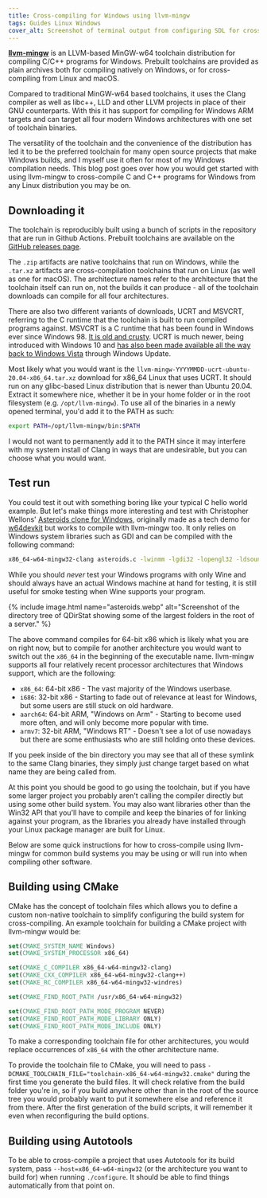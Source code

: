 ```yaml
---
title: Cross-compiling for Windows using llvm-mingw
tags: Guides Linux Windows
cover_alt: Screenshot of terminal output from configuring SDL for crosscompiling using llvm-mingw. The LLVM logo and the MinGW-w64 logo is shown to the right.
---
```


**[llvm-mingw](https://github.com/mstorsjo/llvm-mingw)** is an LLVM-based MinGW-w64 toolchain distribution for compiling C/C++ programs for Windows. Prebuilt toolchains are provided as plain archives both for compiling natively on Windows, or for cross-compiling from Linux and macOS.

Compared to traditional MinGW-w64 based toolchains, it uses the Clang compiler as well as libc++, LLD and other LLVM projects in place of their GNU counterparts. With this it has support for compiling for Windows ARM targets and can target all four modern Windows architectures with one set of toolchain binaries.

<!--more-->

The versatility of the toolchain and the convenience of the distribution has led it to be the preferred toolchain for many open source projects that make Windows builds, and I myself use it often for most of my Windows compilation needs. This blog post goes over how you would get started with using llvm-mingw to cross-compile C and C++ programs for Windows from any Linux distribution you may be on.

## Downloading it
The toolchain is reproducibly built using a bunch of scripts in the repository that are run in Github Actions. Prebuilt toolchains are available on the [GitHub releases page](https://github.com/mstorsjo/llvm-mingw/releases).

The `.zip` artifacts are native toolchains that run on Windows, while the `.tar.xz` artifacts are cross-compilation toolchains that run on Linux (as well as one for macOS). The architecture names refer to the architecture that the toolchain itself can run on, not the builds it can produce - all of the toolchain downloads can compile for all four architectures.

There are also two different variants of downloads, UCRT and MSVCRT, referring to the C runtime that the toolchain is built to run compiled programs against. MSVCRT is a C runtime that has been found in Windows ever since Windows 98. [It is old and crusty](https://www.msys2.org/docs/environments/#msvcrt-vs-ucrt). UCRT is much newer, being introduced with Windows 10 and [has also been made available all the way back to Windows Vista](https://support.microsoft.com/en-us/topic/update-for-universal-c-runtime-in-windows-c0514201-7fe6-95a3-b0a5-287930f3560c) through Windows Update.

Most likely what you would want is the `llvm-mingw-YYYYMMDD-ucrt-ubuntu-20.04-x86_64.tar.xz` download for x86_64 Linux that uses UCRT. It should run on any glibc-based Linux distribution that is newer than Ubuntu 20.04. Extract it somewhere nice, whether it be in your home folder or in the root filesystem (e.g. `/opt/llvm-mingw`). To use all of the binaries in a newly opened terminal, you'd add it to the PATH as such:

```bash
export PATH=/opt/llvm-mingw/bin:$PATH
```

I would not want to permanently add it to the PATH since it may interfere with my system install of Clang in ways that are undesirable, but you can choose what you would want.

## Test run
You could test it out with something boring like your typical C hello world example. But let's make things more interesting and test with Christopher Wellons' [Asteroids clone for Windows](https://github.com/skeeto/asteroids-demo), originally made as a tech demo for [w64devkit](https://github.com/skeeto/w64devkit) but works to compile with llvm-mingw too. It only relies on Windows system libraries such as GDI and can be compiled with the following command:

```bash
x86_64-w64-mingw32-clang asteroids.c -lwinmm -lgdi32 -lopengl32 -ldsound -mwindows -o asteroids
```

While you should *never* test your Windows programs with only Wine and should always have an actual Windows machine at hand for testing, it is still useful for smoke testing when Wine supports your program.

{% include image.html
	name="asteroids.webp"
	alt="Screenshot of the directory tree of QDirStat showing some of the largest folders in the root of a server." %}

The above command compiles for 64-bit x86 which is likely what you are on right now, but to compile for another architecture you would want to switch out the `x86_64` in the beginning of the executable name. llvm-mingw supports all four relatively recent processor architectures that Windows support, which are the following:

- `x86_64`: 64-bit x86 - The vast majority of the Windows userbase.
- `i686`: 32-bit x86 - Starting to fade out of relevance at least for Windows, but some users are still stuck on old hardware.
- `aarch64`: 64-bit ARM, "Windows on Arm" - Starting to become used more often, and will only become more popular with time.
- `armv7`: 32-bit ARM, "Windows RT" - Doesn't see a lot of use nowadays but there are some enthusiasts who are still holding onto these devices.

If you peek inside of the bin directory you may see that all of these symlink to the same Clang binaries, they simply just change target based on what name they are being called from.

At this point you should be good to go using the toolchain, but if you have some larger project you probably aren't calling the compiler directly but using some other build system. You may also want libraries other than the Win32 API that you'll have to compile and keep the binaries of for linking against your program, as the libraries you already have installed through your Linux package manager are built for Linux.

Below are some quick instructions for how to cross-compile using llvm-mingw for common build systems you may be using or will run into when compiling other software.

## Building using CMake
CMake has the concept of toolchain files which allows you to define a custom non-native toolchain to simplify configuring the build system for cross-compiling. An example toolchain for building a CMake project with llvm-mingw would be:

```cmake
set(CMAKE_SYSTEM_NAME Windows)
set(CMAKE_SYSTEM_PROCESSOR x86_64)

set(CMAKE_C_COMPILER x86_64-w64-mingw32-clang)
set(CMAKE_CXX_COMPILER x86_64-w64-mingw32-clang++)
set(CMAKE_RC_COMPILER x86_64-w64-mingw32-windres)

set(CMAKE_FIND_ROOT_PATH /usr/x86_64-w64-mingw32)

set(CMAKE_FIND_ROOT_PATH_MODE_PROGRAM NEVER)
set(CMAKE_FIND_ROOT_PATH_MODE_LIBRARY ONLY)
set(CMAKE_FIND_ROOT_PATH_MODE_INCLUDE ONLY)
```

To make a corresponding toolchain file for other architectures, you would replace occurrences of `x86_64` with the other architecture name.

To provide the toolchain file to CMake, you will need to pass `-DCMAKE_TOOLCHAIN_FILE="toolchain-x86_64-w64-mingw32.cmake"` during the first time you generate the build files. It will check relative from the build folder you're in, so if you build anywhere other than in the root of the source tree you would probably want to put it somewhere else and reference it from there. After the first generation of the build scripts, it will remember it even when reconfiguring the build options.

## Building using Autotools
To be able to cross-compile a project that uses Autotools for its build system, pass `--host=x86_64-w64-mingw32` (or the architecture you want to build for) when running `./configure`. It should be able to find things automatically from that point on.
